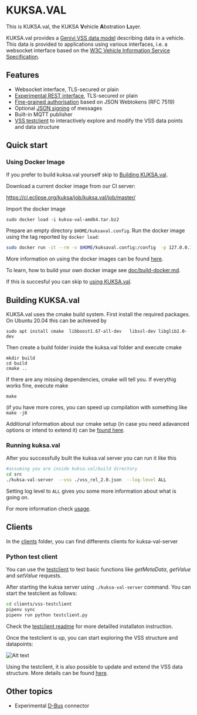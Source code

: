 # KUKSA.VAL

This is KUKSA.val, the KUKSA **V**ehicle **A**bstration **L**ayer. 

KUKSA.val provides a [Genivi VSS data model](https://github.com/GENIVI/vehicle_signal_specification) describing data in a vehicle. This data is provided to applications using various interfaces, i.e. a websocket interface based on
the [W3C Vehicle Information Service Specification](https://www.w3.org/TR/2018/CR-vehicle-information-service-20180213/).


## Features
 - Websocket interface, TLS-secured or plain
 - [Experimental REST interface](doc/rest-api.md), TLS-secured or plain
 - [Fine-grained authorisation](doc/jwt.md) based on JSON Webtokens (RFC 7519)
 - Optional [JSON signing](doc/json-signing.md) of messages
 - Built-in MQTT publisher 
 - [VSS testclient](./clients/vss-testclient) to interactively explore and modify the VSS data points and data structure

## Quick start

### Using  Docker Image
If you prefer to build kuksa.val yourself skip to [Building KUKSA.val](#Building-kuksaval).

Download a current docker image from our CI server:

https://ci.eclipse.org/kuksa/job/kuksa.val/job/master/

Import the docker image

```
sudo docker load -i kuksa-val-amd64.tar.bz2
```

Prepare an empty directory `$HOME/kuksaval.config`.  Run the docker image using the tag reported by `docker load`:

```bash
sudo docker run -it --rm -v $HOME/kuksaval.config:/config  -p 127.0.0.1:8090:8090 -e LOG_LEVEL=ALL amd64/kuksa-val:0.1.1
```

More information on using the docker images can be found [here](doc/run-docker.md).

To learn, how to build your own docker image see [doc/build-docker.md](doc/build-docker.md).

If this is succesful you can skip to [using KUKSA.val](#Using-kuksaval).

## Building KUKSA.val
KUKSA.val uses the cmake build system. First install the required packages. On Ubuntu 20.04 this can be achieved by

```
sudo apt install cmake  libboost1.67-all-dev   libssl-dev libglib2.0-dev
```

Then create a build folder inside the kuksa.val folder and execute cmake

```
mkdir build
cd build
cmake ..
```
If there are any missing dependencies, cmake will tell you. If everythig works fine, execute make

```
make
```

(if you have more cores, you can speed up compilation with something like  `make -j8`

Additional information about our cmake setup (in case you need adavanced options or intend to extend it) can be [found here](doc/cmake.md).



### Running kuksa.val
After you successfully built the kuksa.val server you can run it like this

```bash
#assuming you are inside kuksa.val/build directory
cd src
./kuksa-val-server  --vss ./vss_rel_2.0.json  --log-level ALL

```
Setting log level to `ALL` gives you some more information about what is going on.

For more information check [usage](doc/usage.md).


## Clients

In the [clients](./clients) folder, you can find differents clients for kuksa-val-server

### Python test client

You can use the [testclient](./clients/vss-testclient/) to test basic functions like _getMetaData_, _getValue_ and _setValue_ requests.

After starting the kuksa server using `./kuksa-val-server` command. You can start the testclient as follows:

```bash
cd clients/vss-testclient
pipenv sync
pipenv run python testclient.py
```

Check the [testclient readme](./clients/vss-testclient/README.md) for more detailled installaton instruction.

Once the testclient is up, you can start exploring the VSS structure and datapoints:

![Alt text](./doc/pictures/testclient_basic.gif "test client usage")

Using the testclient, it is also possible to update and extend the VSS data structure. More details can be found [here](./doc/liveUpdateVSSTree.md).


## Other topics

 * Experimental [D-Bus](doc/dbus.md) connector

